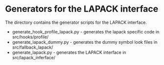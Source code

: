 Generators for the LAPACK interface
===================================

The directory contains the generator scripts for the LAPACK interface.

* generate_hook_profile_lapack.py - generates the lapack specific code in
			            src/hooks/profile/
* generate_lapack_dummy.py        - generates the dummy symbol look files in
                                    src/fallback_lapack/
* generate_lapack.py              - generates the LAPACK interface in
                                    src/lapack_inferface/
